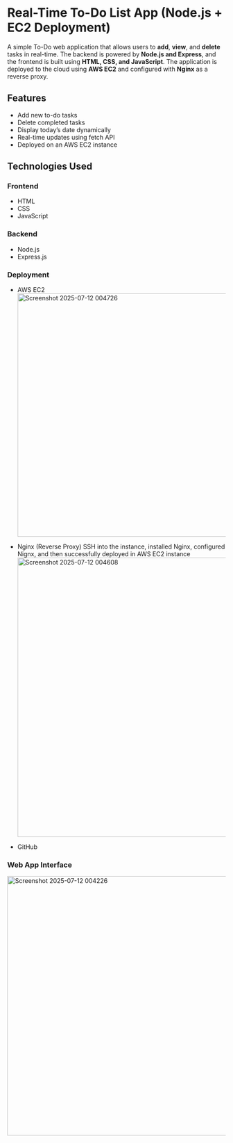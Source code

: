 #  Real-Time To-Do List App (Node.js + EC2 Deployment)

A simple To-Do web application that allows users to **add**, **view**, and **delete** tasks in real-time. The backend is powered by **Node.js and Express**, and the frontend is built using **HTML, CSS, and JavaScript**. The application is deployed to the cloud using **AWS EC2** and configured with **Nginx** as a reverse proxy.

##  Features
-  Add new to-do tasks
-  Delete completed tasks
-  Display today’s date dynamically
-  Real-time updates using fetch API
-  Deployed on an AWS EC2 instance 

## Technologies Used
### Frontend
- HTML
- CSS
- JavaScript

### Backend
- Node.js
- Express.js


### Deployment
- AWS EC2
  <img width="1366" height="560" alt="Screenshot 2025-07-12 004726" src="https://github.com/user-attachments/assets/17358042-315d-48e5-9fd6-a0c2593056fa" />
- Nginx (Reverse Proxy)
  SSH into the instance, installed Nginx, configured Nignx, and then successfully deployed in AWS EC2 instance
  <img width="1358" height="643" alt="Screenshot 2025-07-12 004608" src="https://github.com/user-attachments/assets/f8a02a55-c4d1-482e-be09-a9e2f1ca915c" />

- GitHub

### Web App Interface
<img width="1366" height="597" alt="Screenshot 2025-07-12 004226" src="https://github.com/user-attachments/assets/34eb43bd-f0ba-46d4-922d-ff6af14cf703" />

  
